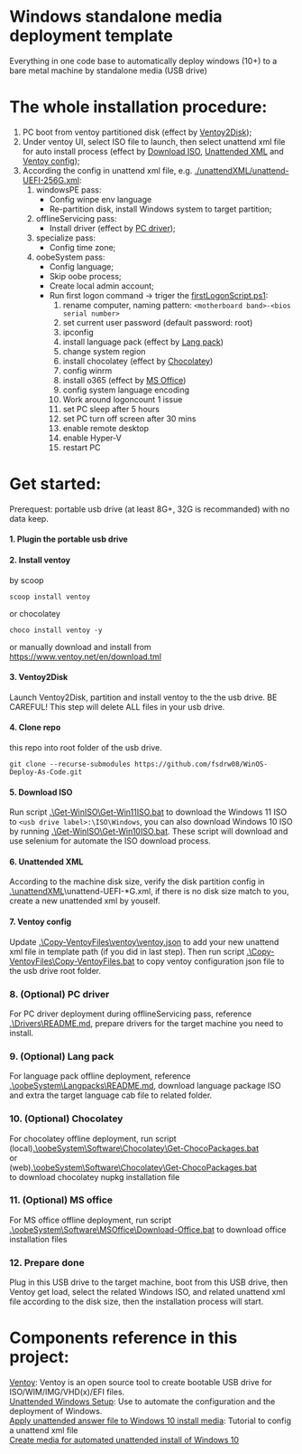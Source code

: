 # Windows standalone media deployment template
Everything in one code base to automatically deploy windows (10+) to a bare metal machine by standalone media (USB drive)

# The whole installation procedure:
1. PC boot from ventoy partitioned disk (effect by [Ventoy2Disk](#3-ventoy2disk));
2. Under ventoy UI, select ISO file to launch, then select unattend xml file for auto install process (effect by [Download ISO](#5-download-iso), [Unattended XML](#6-unattended-xml) and  [Ventoy config](#7-ventoy-config));
3. According the config in unattend xml file, e.g. [./unattendXML/unattend-UEFI-256G.xml](./unattendXML/unattend-UEFI-256G.xml):
   1. windowsPE pass: 
      - Config winpe env language
      - Re-partition disk, install Windows system to target partition;
   2. offlineServicing pass: 
      - Install driver (effect by [PC driver](#8-optional-pc-driver));
   3. specialize pass: 
      - Config time zone;
   4. oobeSystem pass:
      - Config language;
      - Skip oobe process;
      - Create local admin account;
      - Run first logon command -> triger the [firstLogonScript.ps1](./oobeSystem/firstLogonScript.ps1):
        1. rename computer, naming pattern: `<motherboard band>-<bios serial number>`
        2. set current user password (default password: root)
        3. ipconfig
        4. install language pack (effect by [Lang pack](#9-optional-lang-pack))
        5. change system region
        6. install chocolatey (effect by [Chocolatey](#10-optional-chocolatey))
        7. config winrm
        8.  install o365 (effect by [MS Office](#11-optional-ms-office))
        9.  config system language encoding
        10. Work around logoncount 1 issue
        11. set PC sleep after 5 hours
        12. set PC turn off screen after 30 mins
        13. enable remote desktop
        14. enable Hyper-V
        15. restart PC
   
   
# Get started:
Prerequest: portable usb drive (at least 8G+, 32G is recommanded) with no data keep.  
   #### 1. Plugin the portable usb drive
   #### 2. Install ventoy 
   by scoop 
   ```
   scoop install ventoy
   ```

   or chocolatey
   ```
   choco install ventoy -y
   ```
   or manually download and install from 
   https://www.ventoy.net/en/download.tml
   #### 3. Ventoy2Disk
   Launch Ventoy2Disk, partition and install ventoy to the the usb drive. BE CAREFUL! This step will delete ALL files in your usb drive.  
   #### 4. Clone repo
   this repo into root folder of the usb drive.
   ```
   git clone --recurse-submodules https://github.com/fsdrw08/WinOS-Deploy-As-Code.git
   ```  
   #### 5. Download ISO
   Run script [.\Get-WinISO\Get-Win11ISO.bat](Get-WinISO/Get-Win11ISO.bat) to download the Windows 11 ISO to `<usb drive label>:\ISO\Windows`, you can also download Windows 10 ISO by running [.\Get-WinISO\Get-Win10ISO.bat](Get-WinISO/Get-Win10ISO.bat). These script will download and use selenium for automate the ISO download process.
   #### 6. Unattended XML
   According to the machine disk size, verify the disk partition config in [.\unattendXML](/unattendXML/)\unattend-UEFI-*G.xml, if there is no disk size match to you, create a new unattended xml by youself.
   #### 7. Ventoy config
   Update [.\Copy-VentoyFiles\ventoy\ventoy.json](Copy-VentoyFiles/ventoy/ventoy.json) to add your new unattend xml file in template path (if you did in last step). Then run script [.\Copy-VentoyFiles\Copy-VentoyFiles.bat](Copy-VentoyFiles/Copy-VentoyFiles.bat) to copy ventoy configuration json file to the usb drive root folder.
   ### 8. (Optional) PC driver
   For PC driver deployment during offlineServicing pass, reference [.\Drivers\README.md](Drivers/README.md), prepare drivers for the target machine you need to install.
   ### 9. (Optional) Lang pack
   For language pack offline deployment, reference [.\oobeSystem\Langpacks\README.md](oobeSystem/Langpacks/README.md), download language package ISO and extra the target language cab file to related folder.
   ### 10. (Optional) Chocolatey
   For chocolatey offline deployment, run script  
(local)[.\oobeSystem\Software\Chocolatey\Get-ChocoPackages.bat](oobeSystem/Software/Chocolatey/Get-ChocoPackages.bat)  
or  
(web)[.\oobeSystem\Software\Chocolatey\Get-ChocoPackages.bat](https://github.com/fsdrw08/Install-ChocoOffline/blob/main/Get-ChocoPackages.bat)  
to download chocolatey nupkg installation file
   ### 11. (Optional) MS office
   For MS office offline deployment, run script [.\oobeSystem\Software\MSOffice\Download-Office.bat](oobeSystem/Software/MSOffice/Download-Office.bat) to download office installation files
   ### 12. Prepare done
   Plug in this USB drive to the target machine, boot from this USB drive, then Ventoy get load, select the related Windows ISO, and related unattend xml file according to the disk size, then the installation process will start.


# Components reference in this project:
[Ventoy](https://github.com/ventoy/Ventoy): Ventoy is an open source tool to create bootable USB drive for ISO/WIM/IMG/VHD(x)/EFI files.  
[Unattended Windows Setup](https://docs.microsoft.com/en-us/windows-hardware/customize/desktop/unattend/): Use to automate the configuration and the deployment of Windows.  
[Apply unattended answer file to Windows 10 install media](https://www.tenforums.com/tutorials/131765-apply-unattended-answer-file-windows-10-install-media.html): Tutorial to config a unattend xml file  
[Create media for automated unattended install of Windows 10](https://www.tenforums.com/tutorials/96683-create-media-automated-unattended-install-windows-10-a.html)

